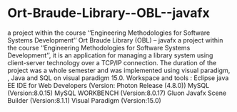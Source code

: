 # Ort-Braude-Library--OBL--javafx
 a project within the course ‘‘Engineering Methodologies for Software Systems Development’’
 Ort Braude Library (OBL) – javafx
 a project within the course ‘‘Engineering Methodologies for Software Systems Development’’,
 it is an application for managing a library system using client-server technology over a TCP/IP connection. 
 The duration of the project was a whole semester and was implemented using visual paradigm,
 , Java and SQL on visual paradigm 15.0.
 Workspace and tools : 
 Eclipse java EE IDE for Web Developers (Version: Photon Release (4.8.0))
 MySQL (Version:8.0.15)
 MySQL WORKBENCH (Version:8.0.17)
 Gluon Javafx Scene Builder (Version:8.1.1)
 Visual Paradigm (Version:15.0)
 